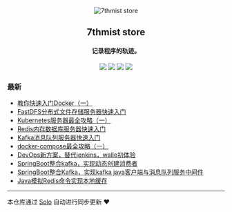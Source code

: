 <p align="center"><img alt="7thmist store" src="https://static.b3log.org/images/brand/solo-32.png"></p><h2 align="center">
7thmist store
</h2>

<h4 align="center">记录程序的轨迹。</h4>
<p align="center"><a title="7thmist store" target="_blank" href="https://github.com/AxisLamb/solo-blog"><img src="https://img.shields.io/github/last-commit/AxisLamb/solo-blog.svg?style=flat-square&color=FF9900"></a>
<a title="GitHub repo size in bytes" target="_blank" href="https://github.com/AxisLamb/solo-blog"><img src="https://img.shields.io/github/repo-size/AxisLamb/solo-blog.svg?style=flat-square"></a>
<a title="Solo Version" target="_blank" href="https://github.com/b3log/solo/releases"><img src="https://img.shields.io/badge/solo-3.6.4-f1e05a.svg?style=flat-square&color=blueviolet"></a>
<a title="Hits" target="_blank" href="https://github.com/b3log/hits"><img src="https://hits.b3log.org/AxisLamb/solo-blog.svg"></a></p>

### 最新

* [教你快速入门Docker（一）](http://7thmist.store/articles/2019/10/13/1570979712486.html)
* [FastDFS分布式文件存储服务器快速入门](http://7thmist.store/articles/2019/09/25/1569399325484.html)
* [Kubernetes服务器最全攻略（一）](http://7thmist.store/articles/2019/09/24/1569296110875.html)
* [Redis内存数据库服务器快速入门](http://7thmist.store/articles/2019/09/24/1569295014754.html)
* [Kafka消息队列服务器快速入门](http://7thmist.store/articles/2019/09/24/1569293566124.html)
* [docker-compose最全攻略（一）](http://7thmist.store/articles/2019/09/19/1568861522804.html)
* [DevOps新方案，替代jenkins，walle初体验](http://7thmist.store/articles/2019/09/19/1568861421299.html)
* [SpringBoot整合kafka，实现动态创建消费者](http://7thmist.store/articles/2019/09/19/1568855768265.html)
* [SpringBoot整合Kafka，实现kafka java客户端与消息队列服务中间件](http://7thmist.store/articles/2019/09/19/1568855208050.html)
* [Java模拟Redis命令实现本地缓存](http://7thmist.store/articles/2019/09/12/1568301325845.html)



---

本仓库通过 [Solo](https://github.com/b3log/solo) 自动进行同步更新 ❤️ 